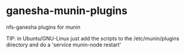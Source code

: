 # ganesha-munin-plugins
nfs-ganesha plugins for munin

TIP: in Ubuntu/GNU-Linux just add the scripts to the /etc/munin/plugins directory and do a 'service munin-node restart'

